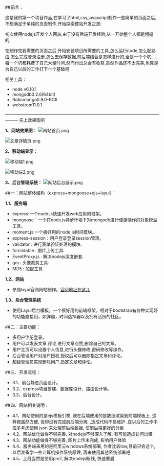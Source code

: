 ##前言：

这是我的第一个项目作品,在学习了html,css,javascript制作一些简单的页面之后,不想满足于单纯的页面制作,开始探索整站开发之旅;

初次使用nodejs开发个人网站,由于没有后端开发经验,从一开始整个人都是懵逼的,

在制作完我需要的页面之后,开始安装项目所需要的工具,怎么运行node,怎么配路由,怎么完成登录注册,怎么去保存数据,前后端结合是怎样进行的,全是一个个坑......每一个坑都耗费了自己大量时间,然而付出总会有收获,虽然作品还不太完美,也算是为自己以后的工作打下一个基础吧


相关工具：
- node v6.10.1
- mongodb3.2.6(64bit)
- Robomongo0.9.0-RC8
- webstrom11.0.1  

———————————————————————————————————————
先上效果图吧

**1、网站效果图：**
![网站首页.png](http://imglf2.nosdn.127.net/img/dXN2dkFWak5GQ0pHWUx2M1J1cS9GK3hHODU5MHhLQ28reFFFQ0tBMlFDOTh3bTVVZzFMcXlRPT0.jpg?imageView&thumbnail=1680x0&quality=96&stripmeta=0&type=jpg)

![文章详情页.png](http://imglf2.nosdn.127.net/img/dXN2dkFWak5GQ0pHWUx2M1J1cS9GNUhFdnBYekFsZ2pDT3U1L01xYXZQRnFkaWpSM2FHQVpnPT0.jpg?imageView&thumbnail=1680x0&quality=96&stripmeta=0&type=jpg)

**2、移动端显示：**


![移动端1.png](http://imglf0.nosdn.127.net/img/dXN2dkFWak5GQ0pHWUx2M1J1cS9GK2ZESkx6d2VoOWxqYzBHUDgxZVJ0cUdEeUhoaUg1MjJnPT0.png?imageView&thumbnail=300x0&quality=96&stripmeta=0&type=jpg)


![移动端2.png](http://imglf.nosdn.127.net/img/dXN2dkFWak5GQ0pHWUx2M1J1cS9GNUJQaEFxUVBMendSOFhobG15MHNKbkNTc29zSHVCZEF3PT0.png?imageView&thumbnail=300x0&quality=96&stripmeta=0&type=jpg)

**3、后台管理系统：**
![网站后台展示.png](http://imglf1.nosdn.127.net/img/dXN2dkFWak5GQ0pHWUx2M1J1cS9GMTNhU01WWTBnZ3FoQkF2SjhqSWFDNkZ3eld0MkVNRHVBPT0.jpg?imageView&thumbnail=1680x0&quality=96&stripmeta=0&type=jpg)


##一：网站整体结构（express+mongoose+ejs+layui）：

**1.1、服务端**
- express:一个node.js快速开发web应用的框架。
- mongoose：一个在node.js异步环境下对mongodb进行便捷操作的对象模型工具。
- moment.js:一个极好用的node.js时间模块。
-  express-session：用户登录登录session管理。
- validator : 进行表单验证处理的模块.
- formidable : 图片上传工具.
- EventProxy.js : 解决nodejs深度嵌套.
- gm : 头像裁剪工具.
- MD5 : 加密工具.

**1.2、网站**
-  参照layui官网网站制作。[官网地址在这儿](http://fly.layui.com/)

**1.3、后台管理系统**
-  使用Layui后台模板，一个很好用的前端框架，相对于bootstrap有各种实现好的功能直接用，如弹窗，时间选择器以及拥有活跃的社区。

##二：主要功能：
-  多用户注册登录。
-  用户可以发表文章,评论,进行文章点赞,删除自己的文章。
-  用户主页可以设置个人信息,进行头像修改,密码修改等操作。
-  后台管理用户对用户授权,授权后可以删除指定文章和评论。
-  超级管理员实现删除用户,指定文章和评论。

##三、开发流程：
-  3.1、前台静态页面设计。
-  3.2、express项目搭建、数据库设计、路由设计等。
-  3.3、后台设计。


##四、网站相关说明：
-  4.1、网站使用的是ejs模板引擎, 我在后端使用的是数据渲染到前端模板上, 这样做虽然方便, 但却没有完成前后端分离, ,造成代码不易维护 ,在以后的工作中应多考虑使用 json 来处理前后端数据, 使前后端更好的分离
-  4.2、网站优化做得不够完善, 对nodejs不够深入了解, 有可能造成访问出错
-  4.3、网站功能做得不够完善, 图片上传未完成, 影响用户体验
-  4.4、服务端采用的是阿里云windows系统部署, 作者比较low,目前只会这个, 以后准备学一些计算机操作系统原理, 再来使用其他系统部署吧
-  4.5、上线当然是使用pm2, 解决nodejs断线, 快速重启
